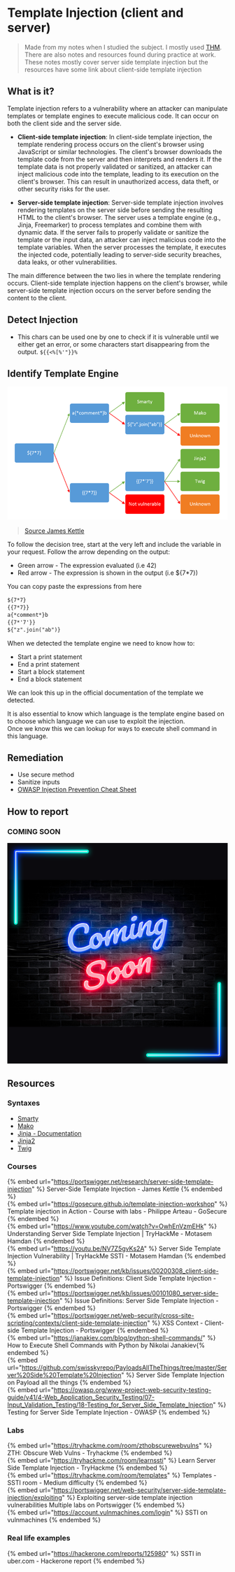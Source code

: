 # Template Injection (client and server)

> Made from my notes when I studied the subject. I mostly used [THM](https://tryhackme.com/room/learnssti). There are also notes and resources found during practice at work.
> These notes mostly cover server side template injection but the resources have some link about client-side template injection

## What is it?

Template injection refers to a vulnerability where an attacker can manipulate templates or template engines to execute malicious code. It can occur on both the client side and the server side.

- **Client-side template injection**: In client-side template injection, the template rendering process occurs on the client's browser using JavaScript or similar technologies. The client's browser downloads the template code from the server and then interprets and renders it. If the template data is not properly validated or sanitized, an attacker can inject malicious code into the template, leading to its execution on the client's browser. This can result in unauthorized access, data theft, or other security risks for the user.

- **Server-side template injection**: Server-side template injection involves rendering templates on the server side before sending the resulting HTML to the client's browser. The server uses a template engine (e.g., Jinja, Freemarker) to process templates and combine them with dynamic data. If the server fails to properly validate or sanitize the template or the input data, an attacker can inject malicious code into the template variables. When the server processes the template, it executes the injected code, potentially leading to server-side security breaches, data leaks, or other vulnerabilities.

The main difference between the two lies in where the template rendering occurs. Client-side template injection happens on the client's browser, while server-side template injection occurs on the server before sending the content to the client.

## Detect Injection

- This chars can be used one by one to check if it is vulnerable until we either get an error, or some characters start disappearing from the output. `${{<%[%'"}}%`

## Identify Template Engine

![Identify](../.res/2023-06-18-09-03-14.png)  

> [Source James Kettle](https://gosecure.github.io/template-injection-workshop/#2)

To follow the decision tree, start at the very left and include the variable in your request. Follow the arrow depending on the output:

- Green arrow - The expression evaluated (i.e 42)
- Red arrow - The expression is shown in the output (i.e ${7*7})

You can copy paste the expressions from here

```txt
${7*7}
{{7*7}}
a{*comment*}b
{{7*'7'}}
${"z".join("ab")}
```

When we detected the template engine we need to know how to:

- Start a print statement
- End a print statement
- Start a block statement
- End a block statement

We can look this up in the official documentation of the template we detected.

It is also essential to know which language is the template engine based on to choose which language we can use to exploit the injection.  
Once we know this we can lookup for ways to execute shell command in this language.

## Remediation

- Use secure method
- Sanitize inputs
- [OWASP Injection Prevention Cheat Sheet](https://cheatsheetseries.owasp.org/cheatsheets/Injection_Prevention_Cheat_Sheet.html)

## How to report

### COMING SOON

![Coming soon](../.res/coming-soon.png)  

## Resources

### Syntaxes

- [Smarty](https://www.smarty.net/documentation)
- [Mako](https://docs.makotemplates.org/en/latest/)
- [Jinja - Documentation](https://jinja.palletsprojects.com/en/3.0.x/templates/)
- [Jinja2](https://jinja.palletsprojects.com/en/2.11.x/)
- [Twig](https://twig.symfony.com/doc/)

### Courses

{% embed url="https://portswigger.net/research/server-side-template-injection" %} Server-Side Template Injection - James Kettle {% endembed %}  
{% embed url="https://gosecure.github.io/template-injection-workshop" %} Template injection in Action - Course with labs - Philippe Arteau - GoSecure {% endembed %}  
{% embed url="https://www.youtube.com/watch?v=OwhEnVzmEHk" %} Understanding Server Side Template Injection | TryHackMe - Motasem Hamdan {% endembed %}  
{% embed url="https://youtu.be/NV7Z5gvKs2A" %} Server Side Template Injection Vulnerability | TryHackMe SSTI - Motasem Hamdan {% endembed %}  
{% embed url="https://portswigger.net/kb/issues/00200308_client-side-template-injection" %} Issue Definitions: Client Side Template Injection - Portswigger {% endembed %}  
{% embed url="https://portswigger.net/kb/issues/00101080_server-side-template-injection" %} Issue Definitions: Server Side Template Injection - Portswigger {% endembed %}  
{% embed url="https://portswigger.net/web-security/cross-site-scripting/contexts/client-side-template-injection" %} XSS Context - Client-side Template Injection - Portswigger {% endembed %}  
{% embed url="https://janakiev.com/blog/python-shell-commands/" %} How to Execute Shell Commands with Python by Nikolai Janakiev{% endembed %}  
{% embed url="https://github.com/swisskyrepo/PayloadsAllTheThings/tree/master/Server%20Side%20Template%20Injection" %} Server Side Template Injection on Payload all the things {% endembed %}  
{% embed url="https://owasp.org/www-project-web-security-testing-guide/v41/4-Web_Application_Security_Testing/07-Input_Validation_Testing/18-Testing_for_Server_Side_Template_Injection" %} Testing for Server Side Template Injection - OWASP {% endembed %}  

### Labs

{% embed url="https://tryhackme.com/room/zthobscurewebvulns" %} ZTH: Obscure Web Vulns - Tryhackme {% endembed %}  
{% embed url="https://tryhackme.com/room/learnssti" %} Learn Server Side Template Injection - TryHackme {% endembed %}  
{% embed url="https://tryhackme.com/room/templates" %} Templates - SSTI room - Medium difficulty {% endembed %}  
{% embed url="https://portswigger.net/web-security/server-side-template-injection/exploiting" %} Exploiting server-side template injection vulnerabilities Multiple labs on Portswigger {% endembed %}  
{% embed url="https://account.vulnmachines.com/login" %} SSTI on vulnmachines {% endembed %}  

### Real life examples

{% embed url="https://hackerone.com/reports/125980" %} SSTI in uber.com - Hackerone report {% endembed %}  
